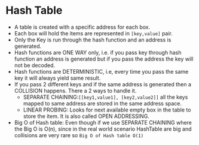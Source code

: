 # Hash Table

- A table is created with a specific address for each box.
- Each box will hold the items are represented in `[key,value]` pair.
- Only the Key is run through the hash function and an address is generated.
- Hash functions are ONE WAY only, i.e. if you pass key through hash function an address is generated but if you pass the address the key will not be decoded.
- Hash functions are DETERMINISTIC, i.e, every time you pass the same key it will always yield same result.
- If you pass 2 different keys and if the same address is generated then a COLLISION happens. There a 2 ways to handle it.
  - SEPARATE CHAINING:`[[key1,value1], [key2,value2]]` all the keys mapped to same address are stored in the same address space.
  - LINEAR PROBING: Looks for next available empty box in the table to store the item. It is also called OPEN ADDRESSING.
- Big O of Hash table: Even though if we use SEPARATE CHAINING where the Big O is O(n), since in the real world scenario HashTable are big and collisions are very rare so `Big O of Hash table O(1)`
